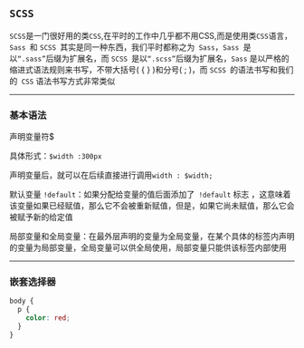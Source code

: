## `SCSS`

`SCSS`是一门很好用的类`CSS`,在平时的工作中几乎都不用CSS,而是使用类`CSS`语言，`Sass `和 `SCSS `其实是同一种东西，我们平时都称之为` Sass`，`Sass `是以`“.sass”`后缀为扩展名，而 `SCSS `是以`“.scss”`后缀为扩展名，`Sass` 是以严格的缩进式语法规则来书写，不带大括号( { } )和分号( ; )，而 `SCSS `的语法书写和我们的` CSS` 语法书写方式非常类似

***

### 基本语法

声明变量符$

具体形式：`$width :300px`

声明变量后，就可以在后续直接进行调用`width : $width;`

默认变量 `!default`：如果分配给变量的值后面添加了` !default` 标志 ，这意味着该变量如果已经赋值，那么它不会被重新赋值，但是，如果它尚未赋值，那么它会被赋予新的给定值

局部变量和全局变量：在最外层声明的变量为全局变量，在某个具体的标签内声明的变量为局部变量，全局变量可以供全局使用，局部变量只能供该标签内部使用

***

### 嵌套选择器

```scss
body {
  p {
    color: red;
  }
}
```

